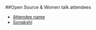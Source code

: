 ##Open Source & Women talk attendees

* [Attendee name](https://github.com/thelastjedi/osw-talk "github/twitter/facebook profile")
* [Sonakshi](https://github.com/SonakshiGrover "github/twitter/facebook profile")


